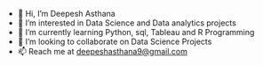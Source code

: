 - 👋 Hi, I’m Deepesh Asthana
- 👀 I’m interested in Data Science and Data analytics projects
- 🌱 I’m currently learning Python, sql, Tableau and R Programming
- 💞️ I’m looking to collaborate on Data Science Projects
- 📫 Reach me at deepeshasthana9@gmail.com

<!---
deepesh1377/deepesh1377 is a ✨ special ✨ repository because its `README.md` (this file) appears on your GitHub profile.
You can click the Preview link to take a look at your changes.
--->
